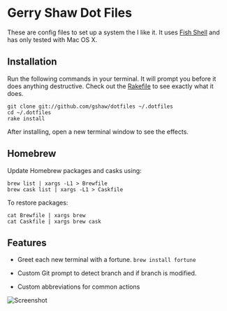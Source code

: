 # Gerry Shaw Dot Files

These are config files to set up a system the I like it. It uses
[Fish Shell](http://fishshell.com) and has only tested with Mac OS X.

## Installation

Run the following commands in your terminal. It will prompt you before it does anything destructive. Check out the [Rakefile](https://github.com/ryanb/dotfiles/blob/custom-bash-zsh/Rakefile) to see exactly what it does.

```terminal
git clone git://github.com/gshaw/dotfiles ~/.dotfiles
cd ~/.dotfiles
rake install
```

After installing, open a new terminal window to see the effects.

## Homebrew

Update Homebrew packages and casks using:

```
brew list | xargs -L1 > Brewfile
brew cask list | xargs -L1 > Caskfile
```

To restore packages:

```
cat Brewfile | xargs brew
cat Caskfile | xargs brew cask
```

## Features

* Greet each new terminal with a fortune.  `brew install fortune`

* Custom Git prompt to detect branch and if branch is modified.

* Custom abbreviations for common actions

![Screenshot](https://cloud.githubusercontent.com/assets/33321/10742233/4f33fefa-7be9-11e5-9faa-bed22f83144a.png)

